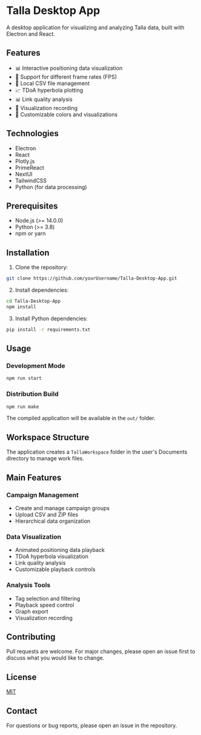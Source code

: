 # Talla Desktop App

A desktop application for visualizing and analyzing Talla data, built with Electron and React.

## Features

- 📊 Interactive positioning data visualization
- 🔄 Support for different frame rates (FPS)
- 📁 Local CSV file management
- 📈 TDoA hyperbola plotting
- 📊 Link quality analysis
- 🎥 Visualization recording
- 🎨 Customizable colors and visualizations

## Technologies

- Electron
- React
- Plotly.js
- PrimeReact
- NextUI
- TailwindCSS
- Python (for data processing)

## Prerequisites

- Node.js (>= 14.0.0)
- Python (>= 3.8)
- npm or yarn

## Installation

1. Clone the repository:

```bash
git clone https://github.com/yourUsername/Talla-Desktop-App.git
```

2. Install dependencies:
```bash
cd Talla-Desktop-App
npm install
```

3. Install Python dependencies:
```bash
pip install -r requirements.txt
```

## Usage

### Development Mode

```bash
npm run start
```

### Distribution Build

```bash
npm run make
```

The compiled application will be available in the `out/` folder.

## Workspace Structure

The application creates a `TallaWorkspace` folder in the user's Documents directory to manage work files.

## Main Features

### Campaign Management
- Create and manage campaign groups
- Upload CSV and ZIP files
- Hierarchical data organization

### Data Visualization
- Animated positioning data playback
- TDoA hyperbola visualization
- Link quality analysis
- Customizable playback controls

### Analysis Tools
- Tag selection and filtering
- Playback speed control
- Graph export
- Visualization recording

## Contributing

Pull requests are welcome. For major changes, please open an issue first to discuss what you would like to change.

## License

[MIT](https://choosealicense.com/licenses/mit/)

## Contact

For questions or bug reports, please open an issue in the repository.


